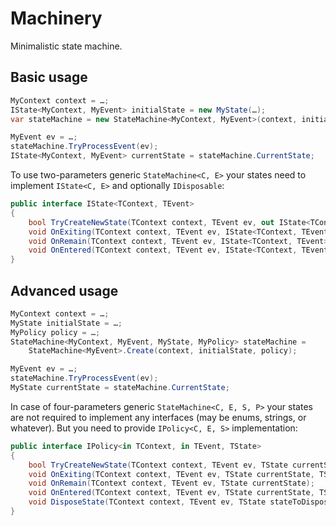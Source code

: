 # Machinery

Minimalistic state machine.

## Basic usage

```cs
MyContext context = …;
IState<MyContext, MyEvent> initialState = new MyState(…);
var stateMachine = new StateMachine<MyContext, MyEvent>(context, initialState);

MyEvent ev = …;
stateMachine.TryProcessEvent(ev);
IState<MyContext, MyEvent> currentState = stateMachine.CurrentState;
```

To use two-parameters generic `StateMachine<C, E>` your states need to implement `IState<C, E>` and optionally `IDisposable`: 

```cs
public interface IState<TContext, TEvent>
{
    bool TryCreateNewState(TContext context, TEvent ev, out IState<TContext, TEvent> newState);
    void OnExiting(TContext context, TEvent ev, IState<TContext, TEvent> newState);
    void OnRemain(TContext context, TEvent ev, IState<TContext, TEvent> currentState);
    void OnEntered(TContext context, TEvent ev, IState<TContext, TEvent> oldState);
}
```

## Advanced usage

```cs
MyContext context = …;
MyState initialState = …;
MyPolicy policy = …;
StateMachine<MyContext, MyEvent, MyState, MyPolicy> stateMachine =
    StateMachine<MyEvent>.Create(context, initialState, policy);

MyEvent ev = …;
stateMachine.TryProcessEvent(ev);
MyState currentState = stateMachine.CurrentState;
```

In case of four-parameters generic `StateMachine<C, E, S, P>` your states are not required to implement any interfaces (may be enums, strings, or whatever). But you need to provide `IPolicy<C, E, S>` implementation:

```cs
public interface IPolicy<in TContext, in TEvent, TState>
{
    bool TryCreateNewState(TContext context, TEvent ev, TState currentState, out TState newState);
    void OnExiting(TContext context, TEvent ev, TState currentState, TState newState);
    void OnRemain(TContext context, TEvent ev, TState currentState);
    void OnEntered(TContext context, TEvent ev, TState currentState, TState oldState);
    void DisposeState(TContext context, TEvent ev, TState stateToDispose);
}
```
